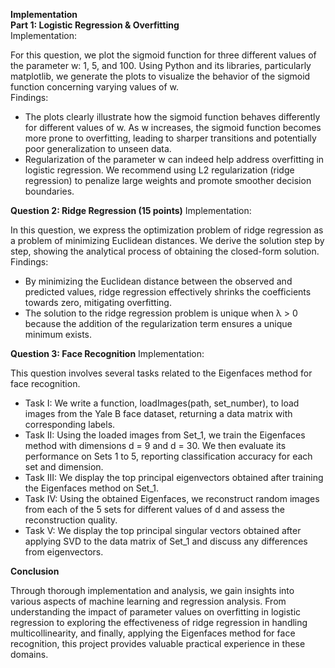 **Implementation** <br>
**Part 1: Logistic Regression & Overfitting** <br>
Implementation: <br>

For this question, we plot the sigmoid function for three different values of the parameter w: 1, 5, and 100. Using Python and its libraries, particularly matplotlib, we generate the plots to visualize the behavior of the sigmoid function concerning varying values of w. <br>
Findings:

- The plots clearly illustrate how the sigmoid function behaves differently for different values of w. As w increases, the sigmoid function becomes more prone to overfitting, leading to sharper transitions and potentially poor generalization to unseen data.
- Regularization of the parameter w can indeed help address overfitting in logistic regression. We recommend using L2 regularization (ridge regression) to penalize large weights and promote smoother decision boundaries.

**Question 2: Ridge Regression (15 points)**
Implementation:

In this question, we express the optimization problem of ridge regression as a problem of minimizing Euclidean distances. We derive the solution step by step, showing the analytical process of obtaining the closed-form solution.
Findings:

- By minimizing the Euclidean distance between the observed and predicted values, ridge regression effectively shrinks the coefficients towards zero, mitigating overfitting.
- The solution to the ridge regression problem is unique when λ > 0 because the addition of the regularization term ensures a unique minimum exists.

**Question 3: Face Recognition**
Implementation:

This question involves several tasks related to the Eigenfaces method for face recognition.

- Task I: We write a function, loadImages(path, set_number), to load images from the Yale B face dataset, returning a data matrix with corresponding labels.
- Task II: Using the loaded images from Set_1, we train the Eigenfaces method with dimensions d = 9 and d = 30. We then evaluate its performance on Sets 1 to 5, reporting classification accuracy for each set and dimension.
- Task III: We display the top principal eigenvectors obtained after training the Eigenfaces method on Set_1.
- Task IV: Using the obtained Eigenfaces, we reconstruct random images from each of the 5 sets for different values of d and assess the reconstruction quality.
- Task V: We display the top principal singular vectors obtained after applying SVD to the data matrix of Set_1 and discuss any differences from eigenvectors.

**Conclusion**

Through thorough implementation and analysis, we gain insights into various aspects of machine learning and regression analysis. From understanding the impact of parameter values on overfitting in logistic regression to exploring the effectiveness of ridge regression in handling multicollinearity, and finally, applying the Eigenfaces method for face recognition, this project provides valuable practical experience in these domains.
